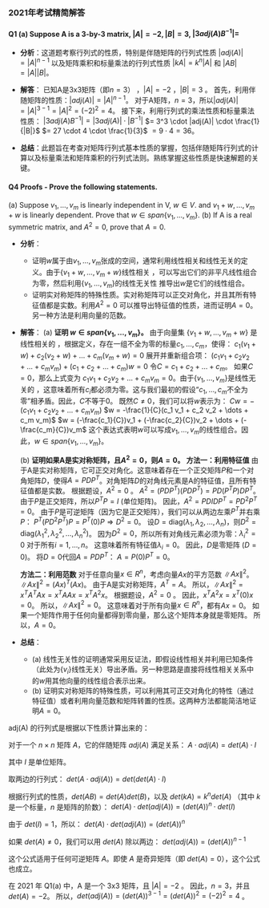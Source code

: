 ### 2021年考试精简解答

#### Q1 (a) Suppose A is a 3-by-3 matrix, $|A|=-2,|B|=3,$ $|3adj(A)B^{-1}|=$

* **分析**：这道题考察行列式的性质，特别是伴随矩阵的行列式性质 $|adj(A)| = |A|^{n-1}$ 以及矩阵乘积和标量乘法的行列式性质 $|kA|=k^n|A|$ 和 $|AB|=|A||B|$。
* **解答**：
    已知A是3x3矩阵（即$n=3$） ，$|A|=-2$ ，$|B|=3$ 。
    首先，利用伴随矩阵的性质：$|adj(A)| = |A|^{n-1}$。
    对于A矩阵，$n=3$，所以$|adj(A)| = |A|^{3-1} = |A|^2 = (-2)^2 = 4$。
    接下来，利用行列式的乘法性质和标量乘法性质：
    $|3adj(A)B^{-1}| = |3adj(A)| \cdot |B^{-1}|$
    $= 3^3 \cdot |adj(A)| \cdot \frac{1}{|B|}$
    $= 27 \cdot 4 \cdot \frac{1}{3}$
    $= 9 \cdot 4 = 36$。

* **总结**：此题旨在考查对矩阵行列式基本性质的掌握，包括伴随矩阵行列式的计算以及标量乘法和矩阵乘积的行列式法则。熟练掌握这些性质是快速解题的关键。

#### Q4 Proofs - Prove the following statements.
(a) Suppose $v_{1},...,v_{m}$ is linearly independent in V, $w\in V.$ and $v_{1}+w,...,v_{m}+w$ is linearly dependent. Prove that $w\in span\{v_{1},...,v_{m}\}$.
(b) If A is a real symmetric matrix, and $A^{2}=0,$ prove that $A=0$.

* **分析**：
    *  证明$w$属于由$v_1, \dots, v_m$张成的空间，通常利用线性相关和线性无关的定义。由于$\{v_1+w, \dots, v_m+w\}$线性相关 ，可以写出它们的非平凡线性组合为零，然后利用$\{v_1, \dots, v_m\}$的线性无关性 推导出$w$是它们的线性组合。
    *  证明实对称矩阵的特殊性质。实对称矩阵可以正交对角化，并且其所有特征值都是实数。利用$A^2=0$ 可以推导出特征值的性质，进而证明$A=0$。另一种方法是利用向量的范数。

* **解答**：
    (a) **证明 $w \in span\{v_1, \dots, v_m\}$。**
    由于向量集 $\{v_1+w, \dots, v_m+w\}$ 是线性相关的 ，根据定义，存在一组不全为零的标量$c_1, \dots, c_m$，使得：
    $c_1(v_1+w) + c_2(v_2+w) + \dots + c_m(v_m+w) = 0$
    展开并重新组合项：
    $(c_1 v_1 + c_2 v_2 + \dots + c_m v_m) + (c_1+c_2+\dots+c_m)w = 0$
    令$C = c_1+c_2+\dots+c_m$。
    如果$C=0$，那么上式变为 $c_1 v_1 + c_2 v_2 + \dots + c_m v_m = 0$。由于$\{v_1, \dots, v_m\}$是线性无关的 ，这意味着所有$c_i$都必须为零。这与我们最初的假设“$c_1, \dots, c_m$不全为零”相矛盾。因此，$C$不等于0。
    既然$C \neq 0$，我们可以将$w$表示为：
    $C w = -(c_1 v_1 + c_2 v_2 + \dots + c_m v_m)$
    $w = -\frac{1}{C}(c_1 v_1 + c_2 v_2 + \dots + c_m v_m)$
    $w = (-\frac{c_1}{C})v_1 + (-\frac{c_2}{C})v_2 + \dots + (-\frac{c_m}{C})v_m$
    这个表达式表明$w$可以写成$v_1, \dots, v_m$的线性组合。因此，$w \in span\{v_1, \dots, v_m\}$。

    (b) **证明如果A是实对称矩阵，且$A^2=0$，则$A=0$。**
    **方法一：利用特征值**
    由于A是实对称矩阵，它可正交对角化。这意味着存在一个正交矩阵$P$和一个对角矩阵$D$，使得$A=PDP^T$。对角矩阵$D$的对角线元素是A的特征值，且所有特征值都是实数。
    根据题设，$A^2=0$ 。
    $A^2 = (PDP^T)(PDP^T) = PD(P^TP)DP^T$。由于$P$是正交矩阵，所以$P^TP=I$ (单位矩阵)。
    因此，$A^2 = PDIDP^T = PD^2P^T = 0$。
    由于$P$是可逆矩阵（因为它是正交矩阵），我们可以从两边左乘$P^T$并右乘$P$：
    $P^T(PD^2P^T)P = P^T(0)P \Rightarrow D^2 = 0$。
    设$D = \text{diag}(\lambda_1, \lambda_2, \dots, \lambda_n)$，则$D^2 = \text{diag}(\lambda_1^2, \lambda_2^2, \dots, \lambda_n^2)$。
    因为$D^2=0$，所以所有对角线元素必须为零：$\lambda_i^2 = 0$ 对于所有$i=1, \dots, n$。
    这意味着所有特征值$\lambda_i = 0$。
    因此，$D$是零矩阵 ($D=0$)。
    将$D=0$代回$A=PDP^T$：
    $A = P(0)P^T = 0$。

    **方法二：利用范数**
    对于任意向量$x \in R^n$，考虑向量$Ax$的平方范数 $\|Ax\|^2$。
    $\|Ax\|^2 = (Ax)^T (Ax)$。
    由于A是实对称矩阵，$A^T=A$。
    所以，$\|Ax\|^2 = x^T A^T A x = x^T A A x = x^T A^2 x$。
    根据题设，$A^2=0$ 。
    因此，$x^T A^2 x = x^T (0) x = 0$。
    所以，$\|Ax\|^2 = 0$。
    这意味着对于所有向量$x \in R^n$，都有$Ax=0$。
    如果一个矩阵作用于任何向量都得到零向量，那么这个矩阵本身就是零矩阵。
    所以，$A=0$。

* **总结**：
    * (a) 线性无关性的证明通常采用反证法，即假设线性相关并利用已知条件（此处为$\{v_i\}$线性无关）导出矛盾。另一种思路是直接将线性相关关系中的$w$用其他向量的线性组合表示出来。
    * (b) 证明实对称矩阵的特殊性质，可以利用其可正交对角化的特性（通过特征值）或者利用向量范数和矩阵转置的性质。这两种方法都能简洁地证明$A=0$。


adj(A) 的行列式是根据以下性质计算出来的：

对于一个 $n \times n$ 矩阵 $A$，它的伴随矩阵 $adj(A)$ 满足关系：
$A \cdot adj(A) = det(A) \cdot I$ 

其中 $I$ 是单位矩阵。

取两边的行列式：
$det(A \cdot adj(A)) = det(det(A) \cdot I)$

根据行列式的性质，$det(AB) = det(A)det(B)$，以及 $det(kA) = k^n det(A)$ （其中 $k$ 是一个标量，$n$ 是矩阵的阶数）：
$det(A) \cdot det(adj(A)) = (det(A))^n \cdot det(I)$

由于 $det(I) = 1$，所以：
$det(A) \cdot det(adj(A)) = (det(A))^n$

如果 $det(A) \neq 0$，我们可以用 $det(A)$ 除以两边：
$det(adj(A)) = (det(A))^{n-1}$

这个公式适用于任何可逆矩阵 $A$。即使 $A$ 是奇异矩阵（即 $det(A)=0$），这个公式也成立。

在 2021 年 Q1(a) 中，A 是一个 3x3 矩阵，且 $|A|=-2$ 。
因此，$n=3$，并且 $det(A)=-2$。
所以，$det(adj(A)) = (det(A))^{3-1}=(det(A))^2=(-2)^2=4$ 。